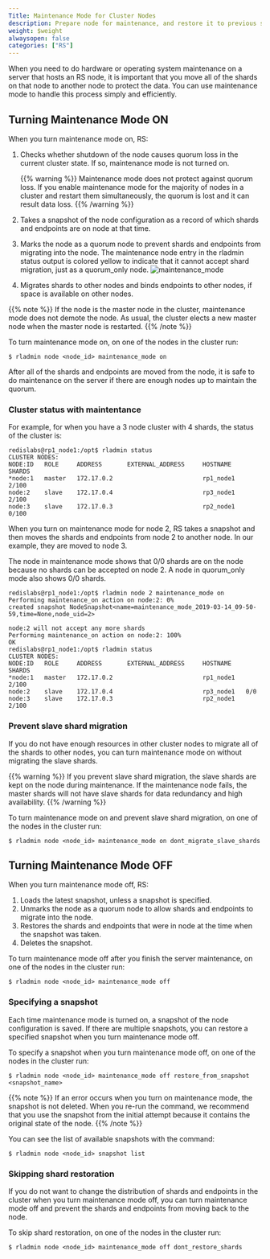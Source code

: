 ```yaml
---
Title: Maintenance Mode for Cluster Nodes
description: Prepare node for maintenance, and restore it to previous state
weight: $weight
alwaysopen: false
categories: ["RS"]
---
```

When you need to do hardware or operating system maintenance on a server that hosts an RS node,
it is important that you move all of the shards on that node to another node to protect the data.
You can use maintenance mode to handle this process simply and efficiently.

## Turning Maintenance Mode ON

When you turn maintenance mode on, RS:

1. Checks whether shutdown of the node causes quorum loss in the current cluster state. If so, maintenance mode is not turned on.

    {{% warning %}}
Maintenance mode does not protect against quorum loss. If you enable maintenance mode for the majority of nodes in a cluster and restart them simultaneously,
the quorum is lost and it can result data loss.
    {{% /warning %}}

1. Takes a snapshot of the node configuration as a record of which shards and endpoints are on node at that time.
1. Marks the node as a quorum node to prevent shards and endpoints from migrating into the node.
    The maintenance node entry in the rladmin status output is colored yellow to indicate that it cannot accept shard migration, just as a quorum_only node.
    ![maintenance_mode](/images/rs/maintenance_mode.png)
1. Migrates shards to other nodes and binds endpoints to other nodes, if space is available on other nodes.

{{% note %}}
If the node is the master node in the cluster, maintenance mode does not demote the node.
As usual, the cluster elects a new master node when the master node is restarted.
{{% /note %}}

To turn maintenance mode on, on one of the nodes in the cluster run:

```src
$ rladmin node <node_id> maintenance_mode on
```

After all of the shards and endpoints are moved from the node, it is safe to do maintenance on the server if there are enough nodes up to maintain the quorum.

### Cluster status with maintentance

For example, for when you have a 3 node cluster with 4 shards, the status of the cluster is:

```src
redislabs@rp1_node1:/opt$ rladmin status
CLUSTER NODES:
NODE:ID   ROLE     ADDRESS       EXTERNAL_ADDRESS     HOSTNAME    SHARDS
*node:1   master   172.17.0.2                         rp1_node1   2/100
node:2    slave    172.17.0.4                         rp3_node1   2/100
node:3    slave    172.17.0.3                         rp2_node1   0/100
```

When you turn on maintenance mode for node 2, RS takes a snapshot and then moves the shards and endpoints from node 2 to another node. In our example, they are moved to node 3.

The node in maintenance mode shows that 0/0 shards are on the node because no shards can be accepted on node 2. A node in quorum_only mode also shows 0/0 shards.

```src
redislabs@rp1_node1:/opt$ rladmin node 2 maintenance_mode on
Performing maintenance_on action on node:2: 0%
created snapshot NodeSnapshot<name=maintenance_mode_2019-03-14_09-50-59,time=None,node_uid=2>

node:2 will not accept any more shards
Performing maintenance_on action on node:2: 100%
OK
redislabs@rp1_node1:/opt$ rladmin status
CLUSTER NODES:
NODE:ID   ROLE     ADDRESS       EXTERNAL_ADDRESS     HOSTNAME    SHARDS
*node:1   master   172.17.0.2                         rp1_node1   2/100
node:2    slave    172.17.0.4                         rp3_node1   0/0
node:3    slave    172.17.0.3                         rp2_node1   2/100
```

### Prevent slave shard migration

If you do not have enough resources in other cluster nodes to migrate all of the shards to other nodes,
you can turn maintenance mode on without migrating the slave shards.

{{% warning %}}
If you prevent slave shard migration, the slave shards are kept on the node during maintenance.
If the maintenance node fails, the master shards will not have slave shards for data redundancy and high availability.
{{% /warning %}}

To turn maintenance mode on and prevent slave shard migration, on one of the nodes in the cluster run:

```src
$ rladmin node <node_id> maintenance_mode on dont_migrate_slave_shards
```

## Turning Maintenance Mode OFF

When you turn maintenance mode off, RS:

1. Loads the latest snapshot, unless a snapshot is specified.
1. Unmarks the node as a quorum node to allow shards and endpoints to migrate into the node.
1. Restores the shards and endpoints that were in node at the time when the snapshot was taken.
1. Deletes the snapshot.

To turn maintenance mode off after you finish the server maintenance, on one of the nodes in the cluster run:

```src
$ rladmin node <node_id> maintenance_mode off
```

### Specifying a snapshot

Each time maintenance mode is turned on, a snapshot of the node configuration is saved.
If there are multiple snapshots, you can restore a specified snapshot when you turn maintenance mode off.

To specify a snapshot when you turn maintenance mode off, on one of the nodes in the cluster run:

```src
$ rladmin node <node_id> maintenance_mode off restore_from_snapshot <snapshot_name>
```

{{% note %}}
If an error occurs when you turn on maintenance mode, the snapshot is not deleted.
When you re-run the command,
we recommend that you use the snapshot from the initial attempt because it contains the original state of the node.
{{% /note %}}

You can see the list of available snapshots with the command:

```src
$ rladmin node <node_id> snapshot list
```

### Skipping shard restoration

If you do not want to change the distribution of shards and endpoints in the cluster when you turn maintenance mode off,
you can turn maintenance mode off and prevent the shards and endpoints from moving back to the node.

To skip shard restoration, on one of the nodes in the cluster run:

```src
$ rladmin node <node_id> maintenance_mode off dont_restore_shards
```
